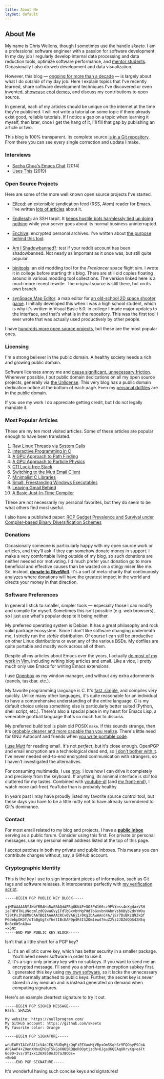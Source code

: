 ```yaml
---
title: About Me
layout: default
---
```


## About Me

My name is Chris Wellons, though I sometimes use the handle *skeeto*. I
am a professional software engineer with a passion for software
development. In my day job I regularly develop internal data processing
and data reduction tools, optimize software performance, and [mentor
students][mentor]. Occasionally I also do web development and data
visualization.

However, this blog — [ongoing for more than a decade][ten] — is largely
about what I do *outside* of my day job. Here I explain topics that I've
recently learned, share software development techniques I've discovered
or even invented, [showcase cool demos][showcase], and discuss my
contributions to open source.

In general, each of my articles should be unique on the internet at the
time they're published. I will not write a tutorial on some topic if
there already exist good, reliable tutorials. If I notice a gap on a
topic when learning it myself, then later, once I get the hang of it,
I'll fill that gap by publishing an article or two.

This blog is 100% transparent. Its complete source [is in a Git
repository][src]. From there you can see every single correction and
update I make.

### Interviews

* [Sacha Chua's Emacs Chat][chat] (2014)
* [Uses This][usesthis] (2019)

### Open Source Projects

Here are some of the more well known open source projects I've started.

* [Elfeed][elfeed]: an extensible syndication feed (RSS, Atom) reader
  for Emacs. I've written [lots of articles][elfeed-meta] about it.

* [Endlessh][endlessh]: an SSH tarpit. It [keeps hostile bots harmlessly
  tied up doing nothing][tarpit] while your server goes about its normal
  business uninterrupted.

* [Enchive][enchive]: encrypted personal archives. I've written about
  [the purpose behind this tool][enchive-meta].

* [Am I Shadowbanned?][shadow]: test if your reddit account has been
  shadowbanned. Not nearly as important as it once was, but still
  quite popular.

* [binitools][binitools]: an old modding tool for the *Freelancer* space
  flight sim. I wrote it in college before starting this blog. There are
  still old copies floating around in various modding tool collections.
  The version linked here is a much more recent rewrite. The original
  source is still there, but on its own branch.

* [synSpace Map Editor][ssmapedit]: a map editor for [an old-school 2D
  space shooter game][synspace]. I initially developed this when I was a
  high school student, which is why it's written in Visual Basic 5.0. In
  college I made major updates to the interface, and that's what is in
  the repository. This was the first tool I ever wrote that was actually
  used productively by other people.

I have [hundreds more open source projects][repos], but these are the
most popular ones.

### Licensing

I'm a strong believer in the public domain. A healthy society needs a
rich and growing public domain.

Software licenses annoy me and [cause significant, unnecessary
friction][cc0]. Whenever possible, I put public domain dedications on
all my open source projects, generally via [the Unlicense][unlicense].
This very blog has a public domain dedication notice at the bottom of
each page. Even my [personal dotfiles][dotfiles] are in the public
domain.

If you use my work I do appreciate getting credit, but I do not legally
mandate it.

### Most Popular Articles

These are my ten most visited articles. Some of these articles are
popular enough to have been translated.

1.  [Raw Linux Threads via System Calls](/blog/2015/05/15/)
2.  [Interactive Programming in C](/blog/2014/12/23/)
3.  [A GPU Approach to Path Finding](/blog/2014/06/22/)
4.  [A GPU Approach to Particle Physics](/blog/2014/06/29/)
5.  [C11 Lock-free Stack](/blog/2014/09/02/)
6.  [Switching to the Mutt Email Client](/blog/2017/06/15/)
7.  [Minimalist C Libraries](/blog/2018/06/10/)
8.  [Small, Freestanding Windows Executables](/blog/2016/01/31/)
9.  [Leaving Gmail Behind](/blog/2013/09/03/)
10. [A Basic Just-In-Time Compiler](/blog/2015/03/19/)

These are not necessarily my personal favorites, but they do seem to be
what others find most useful.

I also have a published paper: [ROP Gadget Prevalence and Survival under
Compiler-based Binary Diversification Schemes][rop]

### Donations

Occasionally someone is particularly happy with my open source work or
articles, and they'll ask if they can somehow donate money in support. I
make a very comfortable living outside of my blog, so such donations are
neither needed nor motivating. I'd much prefer your donation go to more
beneficial and effective causes than be wasted on a stingy miser like
me. So, instead, [**donate to GiveWell**][givewell]. It's a sort of
meta-charity that continuously analyzes where donations will have the
greatest impact in the world and directs your money in that direction.

### Software Preferences

In general I stick to smaller, simpler tools — especially those I can
modify and compile for myself. Sometimes this isn't possible (e.g. web
browsers), so I just use what's popular despite it being neither.

My preferred operating system is Debian. It has a great philosophy and
rock solid package ecosystem. Since I don't like software changing
underneath me, I strictly run the *stable* distribution. Of course I can
still be productive on other Linux distributions or even any of the
various BSDs. My dotfiles are quite portable and mostly work across all
of them.

Despite all my articles about Emacs over the years, I actually [do most
of my work in Vim][vim], including writing blog articles and email. Like
a vice, I pretty much only use Emacs for writing Emacs extensions.

I use [Openbox][openbox] as my window manager, and without any extra
adornments (panels, taskbar, etc.).

My favorite programming language is C. It's [fast, simple][c], and
compiles *very* quickly. Unlike many other languages, it's quite
reasonable for an individual to have a comprehensive understanding of
the entire language. C is my default choice unless something else is
particularly better suited (Python, shell script, etc.). There's also a
special place in my heart for Emacs Lisp, a venerable goofball language
that's so much fun to discuss.

My preferred build tool is plain old POSIX `make`. If this sounds
strange, then it's [probably cleaner and more capable than you
realize][make]. There's little need for GNU Autoconf and friends when
[you write portable code][portable].

[I use Mutt][mutt] for reading email. It's not *perfect*, but it's close
enough. OpenPGP and email encryption are a technological dead end, so [I
don't bother with it][enchive]. I've never needed end-to-end encrypted
communication with strangers, so I haven't investigated the
alternatives.

For consuming multimedia, I use [mpv][mpv]. I love how I can drive it
completely and precisely from the keyboard. If anything, its minimal
interface is *still* too cluttered for my tastes. Combined with
[youtube-dl][youtube-dl] (and [my front-end][dl]), I watch more
(ad-free) YouTube than is probably healthy.

In years past I may have proudly listed my favorite source control tool,
but these days you have to be a little nutty not to have already
surrendered to Git's dominance.

### Contact

For most email related to my blog and projects, I have a [**public
inbox**][inbox] serving as a public forum. Consider using this first.
For private or personal messages, use my personal email address listed
at the top of this page.

I accept patches in both my private and public inboxes. This means you
can contribute changes without, say, a GitHub account.

### Cryptographic Identity

This is the key I use to sign important pieces of information, such as
Git tags and software releases. It interoperates perfectly with [my
verification script][simplegpg].

```
-----BEGIN PGP PUBLIC KEY BLOCK-----

xjMEAAAAABYJKwYBBAHaRw8BAQdAFBg8KN4P+OO3PW166sz9PVYoss4nXgdaxVSH
ieFHPdTNLUNocmlzdG9waGVyIFdlbGxvbnMgPHdlbGxvbnNAbnVsbHByb2dyYW0u
Y29tPsJhBBMWCAATBQIAAAAACRCv0VA6jI/0KgIbAwAAnC4A/jEr7DsBKzQ9ZkQf
P6debpDKDf/oTa0gUg7xYhetIBcEAP9p4R4IS2Om1ewd7muZ2Vz2JDZdQQS42N5q
Bd8c6WSnAQ==
=x6Nt
-----END PGP PUBLIC KEY BLOCK-----
```

Isn't that a little short for a PGP key?

1. It's an elliptic curve key, which has better security in a smaller
   package. You'll need newer software in order to use it.
2. It's a sign-only primary key with no subkeys. If you want to send me
   an encrypted message, I'll send you a short-term encryption subkey
   first.
3. I generated this key using [my own software][p2p], so it lacks the
   unnecessary cruft normally attached to public keys. Further, the
   secret key is never stored in any medium and is instead generated on
   demand when computing signatures.

Here's an example cleartext signature to try it out.

```
-----BEGIN PGP SIGNED MESSAGE-----
Hash: SHA256

My website: https://nullprogram.com/
My GitHub account: https://github.com/skeeto
My favorite color: Orange

-----BEGIN PGP SIGNATURE-----

wnUEARYIACcFAl1cV4oJEK/RUDqMj/QqFiEEXuuMjVBpxOm5SqhSr9FQOoyP9CoA
APSAAP4+Z0enXNnvEhOgT5kEoXH65RQQoR0Optjzdh+8JgaUKQEAqURrvXq+eaTt
Go9D+1vs/OY1xx126X850nJD7aJ8CQs=
=BwbG
-----END PGP SIGNATURE-----
```

It's wonderful having such concise keys and signatures!


[binitools]: https://github.com/skeeto/binitools
[c]: https://skeeto.s3.amazonaws.com/share/onward17-essays2.pdf
[cc0]: https://web.archive.org/web/20150225160057/https://dancohen.org/2013/11/26/cc0-by/
[chat]: https://sachachua.com/blog/2014/05/emacs-chat-christopher-wellons/
[dl]: https://github.com/skeeto/youtube-dl-emacs
[dotfiles]: https://github.com/skeeto/dotfiles
[elfeed-meta]: /tags/elfeed/
[elfeed]: https://github.com/skeeto/elfeed
[emacsql]: https://github.com/skeeto/emacsql
[enchive-meta]: /blog/2017/03/12/
[enchive]: https://github.com/skeeto/enchive
[endlessh]: https://github.com/skeeto/endlessh
[givewell]: https://secure.givewell.org/
[inbox]: https://lists.sr.ht/~skeeto/public-inbox
[make]: /blog/2017/08/20/
[mentor]: /blog/2016/09/02/
[mpv]: https://mpv.io/
[mutt]: /blog/2017/06/15/
[openbox]: http://openbox.org/wiki/Main_Page
[p2p]: https://github.com/skeeto/passphrase2pgp
[portable]: /blog/2017/03/30/
[repos]: https://github.com/skeeto?tab=repositories
[rop]: http://skeeto.s3.amazonaws.com/share/p15-coffman.pdf
[shadow]: https://github.com/skeeto/am-i-shadowbanned
[showcase]: /toys/
[simplegpg]: https://github.com/skeeto/simplegpg
[src]: https://github.com/skeeto/skeeto.github.com
[ssmapedit]: https://github.com/skeeto/ssMapEdit
[synspace]: http://www.synthetic-reality.com/synSpace.htm
[tarpit]: /blog/2019/03/22/
[ten]: /blog/2017/09/01/
[unlicense]: http://unlicense.org/
[usesthis]: https://usesthis.com/interviews/chris.wellons/
[vim]: /blog/2017/04/01/
[youtube-dl]: https://rg3.github.io/youtube-dl/

